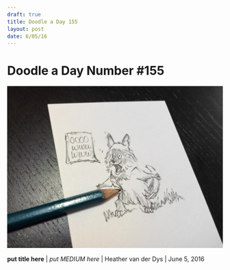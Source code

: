 ```yaml
---
draft: true
title: Doodle a Day 155
layout: post
date: 6/05/16
---
```


# Doodle a Day Number #155

![Doodle #150](/Public/Photos/doodle155.jpg)

**put title here** | *put MEDIUM here* | Heather van der Dys | June 5, 2016
